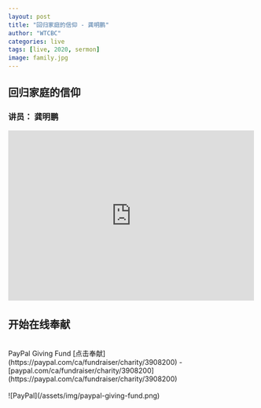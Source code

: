 ```yaml
---
layout: post
title: "回归家庭的信仰 - 龚明鹏"
author: "WTCBC"
categories: live
tags: [live, 2020, sermon]
image: family.jpg
---
```


## 回归家庭的信仰

### 讲员： 龚明鹏

<iframe src="https://www.facebook.com/plugins/post.php?href=https%3A%2F%2Fwww.facebook.com%2Fwestcbc%2Fvideos%2F589407361650646%2F&width=500&show_text=true&appId=377664742243645&height=347" width="500" height="347" style="border:none;overflow:hidden" scrolling="no" frameborder="0" allowTransparency="true" allow="encrypted-media"></iframe>

## 开始在线奉献
<br/>
PayPal Giving Fund [点击奉献](https://paypal.com/ca/fundraiser/charity/3908200) - [paypal.com/ca/fundraiser/charity/3908200](https://paypal.com/ca/fundraiser/charity/3908200)
<br/>
<br/>
![PayPal](/assets/img/paypal-giving-fund.png)